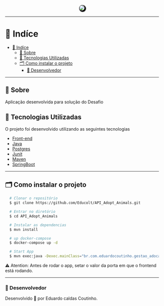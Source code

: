 <h1 align="center" style="color: black;">
    <img src="https://i.ibb.co/8jZWXGR/logo.jpg" style="border-radius: 120px; border: 1px solid #000;
    box-shadow: 2px 2px 2px 2px " />
</h1>

---

# 📍 Indíce

- [📍 Indíce](#-indíce)
  - [🔖 Sobre](#-sobre)
  - [🚀 Tecnologias Utilizadas](#-tecnologias-utilizadas)
  - [🗂 Como instalar o projeto](#-como-instalar-o-projeto)
    - [🧔 Desenvolvedor](#-desenvolvedor)

---

## 🔖 Sobre

Aplicação desenvolvida para solução do Desafio

## 🚀 Tecnologias Utilizadas

O projeto foi desenvolvido utilizando as seguintes tecnologias

- [Front-end](https://github.com/Educolt/Website_Adopt_Animals)
- [Java](https://www.java.com/pt-BR/)
- [Postgres](https://www.postgresql.org/)
- [Junit](https://junit.org/junit5/)
- [Maven](https://maven.apache.org/)
- [SpringBoot](https://spring.io/projects/spring-boot)

---

## 🗂 Como instalar o projeto

```bash
  # Clonar o repositório
  $ git clone https://github.com/Educolt/API_Adopt_Animals.git

  # Entrar no diretório
  $ cd API_Adopt_Animals

  # Instalar as dependencias
  $ mvn install

  # up docker-compose
  $ docker-compose up -d

  # Start App
  $ mvn exec:java -Dexec.mainClass="br.com.eduardocoutinho.gestao_adocao_animais.GestaoAdocaoAnimaisApplication"

```
⚠️ Atention: Antes de rodar o app, setar o valor da porta em que o frontend está rodando.

---

### 🧔 Desenvolvedor
Desenvolvido 💜 por Eduardo caldas Coutinho.

